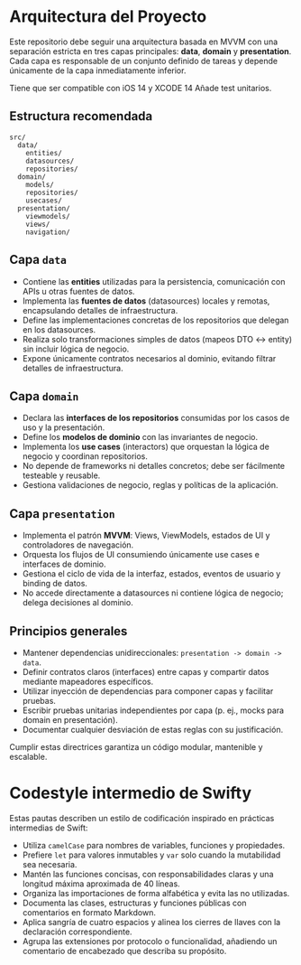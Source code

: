 # Arquitectura del Proyecto

Este repositorio debe seguir una arquitectura basada en MVVM con una separación estricta en tres capas principales: **data**, **domain** y **presentation**. Cada capa es responsable de un conjunto definido de tareas y depende únicamente de la capa inmediatamente inferior.

Tiene que ser compatible con iOS 14 y XCODE 14
Añade test unitarios.

## Estructura recomendada
```
src/
  data/
    entities/
    datasources/
    repositories/
  domain/
    models/
    repositories/
    usecases/
  presentation/
    viewmodels/
    views/
    navigation/
```

## Capa `data`
- Contiene las **entities** utilizadas para la persistencia, comunicación con APIs u otras fuentes de datos.
- Implementa las **fuentes de datos** (datasources) locales y remotas, encapsulando detalles de infraestructura.
- Define las implementaciones concretas de los repositorios que delegan en los datasources.
- Realiza solo transformaciones simples de datos (mapeos DTO <-> entity) sin incluir lógica de negocio.
- Expone únicamente contratos necesarios al dominio, evitando filtrar detalles de infraestructura.

## Capa `domain`
- Declara las **interfaces de los repositorios** consumidas por los casos de uso y la presentación.
- Define los **modelos de dominio** con las invariantes de negocio.
- Implementa los **use cases** (interactors) que orquestan la lógica de negocio y coordinan repositorios.
- No depende de frameworks ni detalles concretos; debe ser fácilmente testeable y reusable.
- Gestiona validaciones de negocio, reglas y políticas de la aplicación.

## Capa `presentation`
- Implementa el patrón **MVVM**: Views, ViewModels, estados de UI y controladores de navegación.
- Orquesta los flujos de UI consumiendo únicamente use cases e interfaces de dominio.
- Gestiona el ciclo de vida de la interfaz, estados, eventos de usuario y binding de datos.
- No accede directamente a datasources ni contiene lógica de negocio; delega decisiones al dominio.

## Principios generales
- Mantener dependencias unidireccionales: `presentation -> domain -> data`.
- Definir contratos claros (interfaces) entre capas y compartir datos mediante mapeadores específicos.
- Utilizar inyección de dependencias para componer capas y facilitar pruebas.
- Escribir pruebas unitarias independientes por capa (p. ej., mocks para domain en presentación).
- Documentar cualquier desviación de estas reglas con su justificación.

Cumplir estas directrices garantiza un código modular, mantenible y escalable.

# Codestyle intermedio de Swifty

Estas pautas describen un estilo de codificación inspirado en prácticas intermedias de Swift:

- Utiliza `camelCase` para nombres de variables, funciones y propiedades.
- Prefiere `let` para valores inmutables y `var` solo cuando la mutabilidad sea necesaria.
- Mantén las funciones concisas, con responsabilidades claras y una longitud máxima aproximada de 40 líneas.
- Organiza las importaciones de forma alfabética y evita las no utilizadas.
- Documenta las clases, estructuras y funciones públicas con comentarios en formato Markdown.
- Aplica sangría de cuatro espacios y alinea los cierres de llaves con la declaración correspondiente.
- Agrupa las extensiones por protocolo o funcionalidad, añadiendo un comentario de encabezado que describa su propósito.
